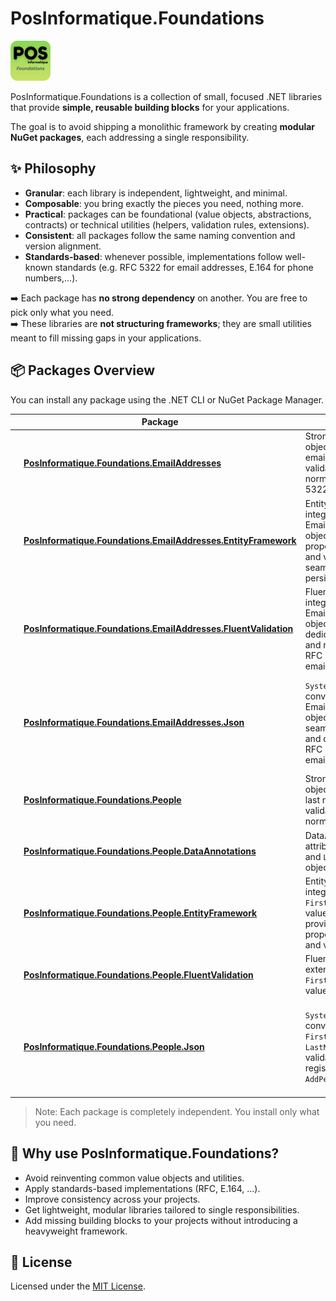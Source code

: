 ﻿# PosInformatique.Foundations

<img src="Icon.png" alt="PosInformatique.Foundations icon" width="64" height="64" />

PosInformatique.Foundations is a collection of small, focused .NET libraries that provide **simple, reusable building blocks** for your applications.  

The goal is to avoid shipping a monolithic framework by creating **modular NuGet packages**, each addressing a single responsibility.

## ✨ Philosophy

- **Granular**: each library is independent, lightweight, and minimal.  
- **Composable**: you bring exactly the pieces you need, nothing more.  
- **Practical**: packages can be foundational (value objects, abstractions, contracts) or technical utilities (helpers, validation rules, extensions).  
- **Consistent**: all packages follow the same naming convention and version alignment.  
- **Standards-based**: whenever possible, implementations follow well-known standards (e.g. RFC 5322 for email addresses, E.164 for phone numbers,...).  

➡️ Each package has **no strong dependency** on another. You are free to pick only what you need.  
➡️ These libraries are **not structuring frameworks**; they are small utilities meant to fill missing gaps in your applications.  

## 📦 Packages Overview

You can install any package using the .NET CLI or NuGet Package Manager.

| |Package | Description | NuGet |
|--|---------|-------------|-------|
|<img src="./src/EmailAddresses/Icon.png" alt="PosInformatique.Foundations.EmailAddresses icon" width="48" height="48" />|[**PosInformatique.Foundations.EmailAddresses**](./src/EmailAddresses/README.md) | Strongly-typed value object representing an email address with validation and normalization as RFC 5322 compliant. | [![NuGet](https://img.shields.io/nuget/v/PosInformatique.Foundations.EmailAddresses)](https://www.nuget.org/packages/PosInformatique.Foundations.EmailAddresses) |
|<img src="./src/EmailAddresses/Icon.png" alt="PosInformatique.Foundations.EmailAddresses.EntityFramework icon" width="48" height="48" />|[**PosInformatique.Foundations.EmailAddresses.EntityFramework**](./src/EmailAddresses.EntityFramework/README.md) | Entity Framework Core integration for the EmailAddress value object, including property configuration and value converter for seamless database persistence. | [![NuGet](https://img.shields.io/nuget/v/PosInformatique.Foundations.EmailAddresses.EntityFramework)](https://www.nuget.org/packages/PosInformatique.Foundations.EmailAddresses.EntityFramework) |
|<img src="./src/EmailAddresses/Icon.png" alt="PosInformatique.Foundations.EmailAddresses.FluentValidation icon" width="48" height="48" />|[**PosInformatique.Foundations.EmailAddresses.FluentValidation**](./src/EmailAddresses.FluentValidation/README.md) | FluentValidation integration for the EmailAddress value object, providing dedicated validators and rules to ensure RFC 5322 compliant email addresses. | [![NuGet](https://img.shields.io/nuget/v/PosInformatique.Foundations.EmailAddresses.FluentValidation)](https://www.nuget.org/packages/PosInformatique.Foundations.EmailAddresses.FluentValidation) |
|<img src="./src/EmailAddresses/Icon.png" alt="PosInformatique.Foundations.EmailAddresses.Json icon" width="48" height="48" />|[**PosInformatique.Foundations.EmailAddresses.Json**](./src/EmailAddresses.Json/README.md) | `System.Text.Json` converter for the EmailAddress value object, enabling seamless serialization and deserialization of RFC 5322 compliant email addresses. | [![NuGet](https://img.shields.io/nuget/v/PosInformatique.Foundations.EmailAddresses.Json)](https://www.nuget.org/packages/PosInformatique.Foundations.EmailAddresses.Json) |
|<img src="./src/People/Icon.png" alt="PosInformatique.Foundations.People icon" width="48" height="48" />|[**PosInformatique.Foundations.People**](./src/People/README.md) | Strongly-typed value objects for first and last names with validation and normalization. | [![NuGet](https://img.shields.io/nuget/v/PosInformatique.Foundations.People)](https://www.nuget.org/packages/PosInformatique.Foundations.People) |
|<img src="./src/People/Icon.png" alt="PosInformatique.Foundations.People.DataAnnotations icon" width="48" height="48" />|[**PosInformatique.Foundations.People.DataAnnotations**](./src/People.DataAnnotations/README.md) | DataAnnotations attributes for `FirstName` and `LastName` value objects. | [![NuGet](https://img.shields.io/nuget/v/PosInformatique.Foundations.People.DataAnnotations)](https://www.nuget.org/packages/PosInformatique.Foundations.People.DataAnnotations) |
|<img src="./src/People/Icon.png" alt="PosInformatique.Foundations.People.EntityFramework icon" width="48" height="48" />|[**PosInformatique.Foundations.People.EntityFramework**](./src/People.EntityFramework/README.md) | Entity Framework Core integration for `FirstName` and `LastName` value objects, providing fluent property configuration and value converters. | [![NuGet](https://img.shields.io/nuget/v/PosInformatique.Foundations.People.EntityFramework)](https://www.nuget.org/packages/PosInformatique.Foundations.People.EntityFramework) |
|<img src="./src/People/Icon.png" alt="PosInformatique.Foundations.People.FluentValidation icon" width="48" height="48" />|[**PosInformatique.Foundations.People.FluentValidation**](./src/People.FluentValidation/README.md) | FluentValidation extensions for `FirstName` and `LastName` value objects. | [![NuGet](https://img.shields.io/nuget/v/PosInformatique.Foundations.People.FluentValidation)](https://www.nuget.org/packages/PosInformatique.Foundations.People.FluentValidation) |
|<img src="./src/People/Icon.png" alt="PosInformatique.Foundations.People.Json icon" width="48" height="48" />|[**PosInformatique.Foundations.People.Json**](./src/People.Json/README.md) | `System.Text.Json` converters for `FirstName` and `LastName`, with validation and easy registration via `AddPeopleConverters()`. | [![NuGet](https://img.shields.io/nuget/v/PosInformatique.Foundations.People.Json)](https://www.nuget.org/packages/PosInformatique.Foundations.People.Json) |

> Note: Each package is completely independent. You install only what you need.

## 🚀 Why use PosInformatique.Foundations?

- Avoid reinventing common value objects and utilities.  
- Apply standards-based implementations (RFC, E.164, ...).  
- Improve consistency across your projects.  
- Get lightweight, modular libraries tailored to single responsibilities.  
- Add missing building blocks to your projects without introducing a heavyweight framework.  

## 📄 License

Licensed under the [MIT License](./LICENSE).
